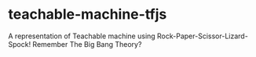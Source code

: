 # teachable-machine-tfjs
A representation of Teachable machine using Rock-Paper-Scissor-Lizard-Spock! Remember The Big Bang Theory?

